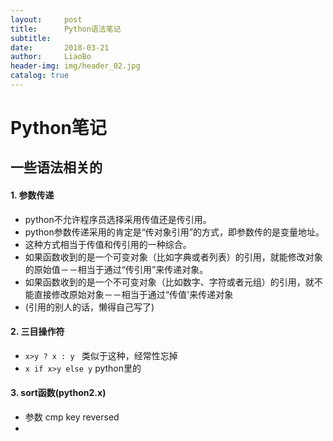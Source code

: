 ```yaml
---
layout:     post
title:      Python语法笔记
subtitle:   
date:       2018-03-21
author:     LiaoBo
header-img: img/header_02.jpg
catalog: true
---
```


# Python笔记
## 一些语法相关的

#### 1. 参数传递
- python不允许程序员选择采用传值还是传引用。
- python参数传递采用的肯定是“传对象引用”的方式，即参数传的是变量地址。
- 这种方式相当于传值和传引用的一种综合。
- 如果函数收到的是一个可变对象（比如字典或者列表）的引用，就能修改对象的原始值－－相当于通过“传引用”来传递对象。
- 如果函数收到的是一个不可变对象（比如数字、字符或者元组）的引用，就不能直接修改原始对象－－相当于通过“传值'来传递对象
- (引用的别人的话，懒得自己写了)

#### 2. 三目操作符
- ```x>y ? x : y ``` 类似于这种，经常性忘掉
- ```x if x>y else y``` python里的

#### 3. sort函数(python2.x)
- 参数 cmp key reversed
- ​